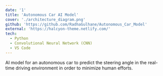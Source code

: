 ```yaml
---
date: '1'
title: 'Autonomous Car AI Model'
cover: './architecture_diagram.png'
github: 'https://github.com/RadhaGulhane/Autonomous_Car_Model'
external: 'https://halcyon-theme.netlify.com/'
tech:
  - Python
  - Convolutional Neural Network (CNN)
  - VS Code
---
```


AI model for an autonomous car to predict the steering angle in the real-time driving environment in order to minimize human efforts.

